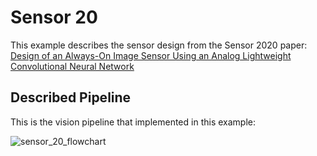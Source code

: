 # Sensor 20 

This example describes the sensor design from the Sensor 2020 paper: [Design of an Always-On Image Sensor Using an Analog Lightweight Convolutional Neural Network](https://www.mdpi.com/1424-8220/20/11/3101)

## Described Pipeline

This is the vision pipeline that implemented in this example:

![sensor_20_flowchart](https://user-images.githubusercontent.com/21286132/222924324-2ed5496b-606b-4105-88c6-99fa4e6f2965.png)
